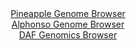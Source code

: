 <div id="Pineapple_Genome_Browser" align="center">
  <a href="https://igv.org/app/?sessionURL=blob:zZJRT9swFIX_iyXQJqVJ7LRJEwlNKS1QyoC2hA4QitzESU0TO7WdtKXqf5.HNu2FSfRh0yQ_2FfXvuccfzvQECEpZyAAyIQdE0JgALng6ykuq4Jc45JIEGS4kMQAgmREEJYQEOxAhqXC0eRK31woVcnAsqiqWiVmOTelY.ISv3KG19JMeGmd8qLAcy6w4kJaPYEbbtG8aa3JHFeVqWc7ZsdKscIWLqoFZ5JbFWF5vNbvxb9KcU4YL0lc1oWibwJirUdrTM0Mfwln0zBJiJQjsh2mJ.FoGN47g.jx3D19jG4uZpE7O57SnGFVC3Jy8RCi.pxsiyPU2_THnfvVEpGN14xnF6vBkdM_HmwqKog8gR7sOn7X6yIdDWUp2fxPrvWiBzqHk7a7vWRRD6X25e1dVE96D5thxqfnX__ge2.Agie1JgEkC.EF0DYc2zU6yG392MKuYdu.TkdwCoKnZwMogZOlbn_aAbWtNC9AklX9ho4BuEiJAEHLt20P.j7qtL227ftwb.xALYq_F.1ZNPE9G4UIuXFGC6VhTmPJKmlixswmycz89cAsv91Px8v8dpQQHiXDG8bo.sVf4uE4le9m6Wj_evTb92mjH1H0T6j7iBBTzQ9FbZA5Z2Iw2F6jIbvr3109hi.9Mey3T7P342lrs4dFk3FRYqX7dUUff9LWYEExU7rQUEnntKBqO9Mp8jUIIHI0tCDhBdcUApHPP9mGbcCO_fk3nM7.ef8d">Pineapple Genome Browser</a>
</div>
<div id="Alphonso_Genome_Browser" align="center">
  <a href="https://igv.org/app/?sessionURL=blob:zZRbb5swGIb_i6VUm0TAhhwKUjWRtE3TpNnaKqQHVciAIR5gU9uQk_Lf50abdtNJzcWmSb6wPxn7_R4_YgcaIiTlDHjANlHXRAgYQC756h6XVUFmuCQSeCkuJDGAICkRhMUEeDuQYqnw_G6qv1wqVUnPsqiq2iVmGTelY.ISbznDK2nGvLSGvChwxAVWXEhrIHDDLZo17RWJcFWZ.m7H7FoJVtjCRbXkTHKrIiwLV_q88FcpzAjjJQnLulD0ECDUeXTGxEzxF39x78cxkXJCNuPkzJ.M_cC5mD.NesOn.derxby3OLmnGcOqFuRs.NCyB3rger4IRmqNV_HAznLFrqNsxGTLOT.5WFdUEHmG.ujUcU_70NVwKEvI.n_qWw96ZO9Xuu_lbB3Q_NyflN8ip27Zl.iqs6mKROgp_0P3ewMUPK61ESBeir6HoOHAntG1e.23KTo14IGR4BR4zy8GUALHud7.vANqU2lvgCSv9UEhA3CREAG8tgthH7mu3e30O9B10d7YgVoUfw_w5fzO7UPbt.1emNJCaamTULJKmpgxs4lTM9seSTQY3IjlRKPbfq_WfCIegltne.NMRe404_doIqgJ6MsPz6hb_Uimf2LfR4KYKjpWudFdp3mcTe2JgoEa5yQJ8rzO_Ntr9fgunrf_0HFoUi5KrPR.XdHLn741WFDMlC40VNKIFlRtFpoiXwEP2Y7WFsS84NpDILLoEzSggbrw8289nf3L_gc-">Alphonso Genome Browser</a>
</div>


<div id="DAF_Genomics_Browser" align="center">
  <a href="https://igv.org/app/?sessionURL=blob:tZFra9swFIb_i6D9ZDuW7NiRIQyzNFvo2o24TkZLCae2HHu1JUeSmxv57xNeS2EXxqADSUicy_vqPEf0xKSqBEcRIg4eOhgjC6lSbBNo2ppdQ8MUigqoFbOQZAWTjGcMRUdUgNKQzj.ZylLrVkWDQQ6FvWZcNFWmHOU50NpKdLpkJtUmDjRwEBy2yslEY5I1DKBuS8GVGECWMaVsd9Ayvl5twRwvsVXfkq2artZVr7oyJoyx3CnAuK14znZ_MfIflM2q3sXLJO7rL9l.lo_jy1m88C7S2w_B.9v088dlGizPk2rNQXeSjR92CebyanPTTifZ4xmZLvI5JbPD_GsaX515k_OLXVtJpsY4xCOPjkIcoJOFapF1BgLKSokj7FshGVnE9.3nqzcMzBSkqFB0d28hLSF7NOl3R6T3rUGFFNt0PTULCZkziSKbum6IKSVDP_RdSvHJOqJO1m_McprOaeiSmJDAeYDG6BdV3Q_QCP0afCuQP3U2.19BeST.9rTZJ7T1N8ViNrkBenCvvwT5cPRbTKFx_8dvFUI2oE3ox_MZCtRGrWFcv1LxTven7w--">DAF Genomics Browser</a>
</div>
